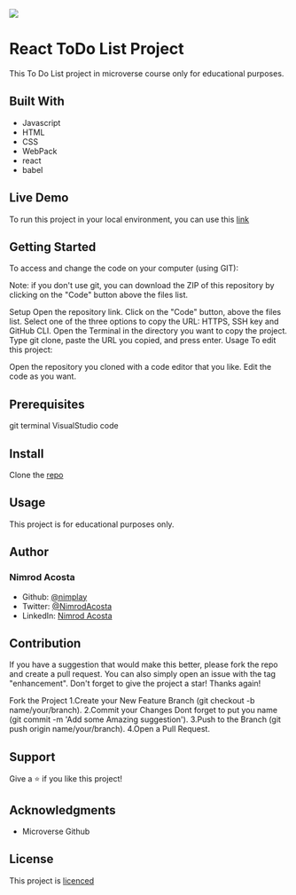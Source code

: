 ![](https://img.shields.io/badge/Microverse-blue)

# React ToDo List Project

This To Do List project in microverse course only for educational purposes.

## Built With

- Javascript
- HTML
- CSS
- WebPack
- react
- babel

## Live Demo

To run this project in your local environment, you can use this [link]()

## Getting Started

To access and change the code on your computer (using GIT):

Note: if you don't use git, you can download the ZIP of this repository by clicking on the "Code" button above the files list.

Setup Open the repository link. Click on the "Code" button, above the files list. Select one of the three options to copy the URL: HTTPS, SSH key and GitHub CLI. Open the Terminal in the directory you want to copy the project. Type git clone, paste the URL you copied, and press enter. Usage To edit this project:

Open the repository you cloned with a code editor that you like. Edit the code as you want.

## Prerequisites

git terminal VisualStudio code

## Install

Clone the [repo](https://github.com/nimplay/react-toDoList.git)

## Usage

This project is for educational purposes only.

## Author

### Nimrod Acosta 
 - Github: [@nimplay](https://github.com/nimplay) 
 - Twitter: [@NimrodAcosta](https://twitter.com/NimrodAcosta)
 - LinkedIn: [Nimrod Acosta](https://www.linkedin.com/in/nimrod-acosta-734330169/)

## Contribution

If you have a suggestion that would make this better, please fork the repo and create a pull request. You can also simply open an issue with the tag "enhancement". Don't forget to give the project a star! Thanks again!

Fork the Project 1.Create your New Feature Branch (git checkout -b name/your/branch). 2.Commit your Changes Dont forget to put you name (git commit -m 'Add some Amazing suggestion'). 3.Push to the Branch (git push origin name/your/branch). 4.Open a Pull Request.

## Support

Give a ⭐️ if you like this project!

## Acknowledgments

- Microverse Github

## License

This project is [licenced](./LICENSE) 
